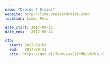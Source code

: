 ```yaml
---
name: "Droids 4 Droids"
website: http://lima.droids4droids.com/
location: Lima, Peru

date_start: 2017-09-22
date_end:   2017-09-22

cfp:
  start: 2017-08-01  
  end:   2017-08-31
  site: https://goo.gl/forms/wsE42YMhpvh7k1us1
---
```

